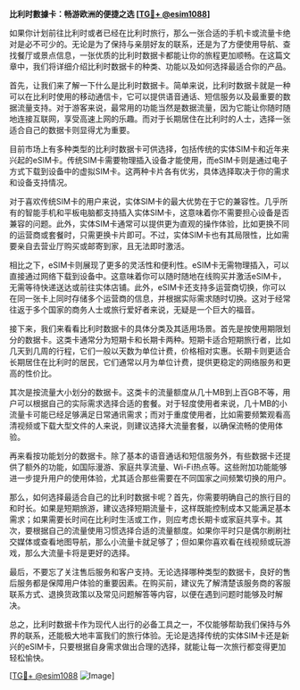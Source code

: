 **比利时數據卡：畅游欧洲的便捷之选 [[TG💪+ @esim1088](https://t.me/s/esim1088)]**

如果你计划前往比利时或者已经在比利时旅行，那么一张合适的手机卡或流量卡绝对是必不可少的。无论是为了保持与亲朋好友的联系，还是为了方便使用导航、查找餐厅或景点信息，一张优质的比利时数据卡都能让你的旅程更加顺畅。在这篇文章中，我们将详细介绍比利时数据卡的种类、功能以及如何选择最适合你的产品。

首先，让我们来了解一下什么是比利时数据卡。简单来说，比利时数据卡就是一种可以在比利时使用的移动通信卡，它可以提供语音通话、短信服务以及最重要的数据流量支持。对于游客来说，最常用的功能当然是数据流量，因为它能让你随时随地连接互联网，享受高速上网的乐趣。而对于长期居住在比利时的人士，选择一张适合自己的数据卡则显得尤为重要。

目前市场上有多种类型的比利时数据卡可供选择，包括传统的实体SIM卡和近年来兴起的eSIM卡。传统SIM卡需要物理插入设备才能使用，而eSIM卡则是通过电子方式下载到设备中的虚拟SIM卡。这两种卡片各有优劣，具体选择取决于你的需求和设备支持情况。

对于喜欢传统SIM卡的用户来说，实体SIM卡的最大优势在于它的兼容性。几乎所有的智能手机和平板电脑都支持插入实体SIM卡，这意味着你不需要担心设备是否兼容的问题。此外，实体SIM卡通常可以提供更为直观的操作体验，比如更换不同的运营商或套餐时，只需更换卡片即可。不过，实体SIM卡也有其局限性，比如需要亲自去营业厅购买或邮寄到家，且无法即时激活。

相比之下，eSIM卡则展现了更多的灵活性和便利性。eSIM卡无需物理插入，可以直接通过网络下载到设备中。这意味着你可以随时随地在线购买并激活eSIM卡，无需等待快递送达或前往实体店铺。此外，eSIM卡还支持多运营商切换，你可以在同一张卡上同时存储多个运营商的信息，并根据实际需求随时切换。这对于经常往返于多个国家的商务人士或旅行爱好者来说，无疑是一个巨大的福音。

接下来，我们来看看比利时数据卡的具体分类及其适用场景。首先是按使用期限划分的数据卡。这类卡通常分为短期卡和长期卡两种。短期卡适合短期旅行者，比如几天到几周的行程，它们一般以天数为单位计费，价格相对实惠。长期卡则更适合长期居住在比利时的居民，它们通常以月为单位计费，提供更稳定的网络服务和更高的性价比。

其次是按流量大小划分的数据卡。这类卡的流量额度从几十MB到上百GB不等，用户可以根据自己的实际需求选择合适的套餐。对于轻度使用者来说，几十MB的小流量卡可能已经足够满足日常通讯需求；而对于重度使用者，比如需要频繁观看高清视频或下载大型文件的人来说，则建议选择大流量套餐，以确保流畅的使用体验。

再来看按功能划分的数据卡。除了基本的语音通话和短信服务外，有些数据卡还提供了额外的功能，如国际漫游、家庭共享流量、Wi-Fi热点等。这些附加功能能够进一步提升用户的使用体验，尤其适合那些需要在不同国家之间频繁切换的用户。

那么，如何选择最适合自己的比利时数据卡呢？首先，你需要明确自己的旅行目的和时长。如果是短期旅游，建议选择短期流量卡，这样既能控制成本又能满足基本需求；如果需要长时间在比利时生活或工作，则应考虑长期卡或家庭共享卡。其次，要根据自己的流量使用习惯选择合适的流量额度。如果你平时只是偶尔刷刷社交媒体或查看地图导航，那么小流量卡就足够了；但如果你喜欢看在线视频或玩游戏，那么大流量卡将是更好的选择。

最后，不要忘了关注售后服务和客户支持。无论选择哪种类型的数据卡，良好的售后服务都是保障用户体验的重要因素。在购买前，建议先了解清楚该服务商的客服联系方式、退换货政策以及常见问题解答等内容，以便在遇到问题时能够及时解决。

总之，比利时数据卡作为现代人出行的必备工具之一，不仅能够帮助我们保持与外界的联系，还能极大地丰富我们的旅行体验。无论是选择传统的实体SIM卡还是新兴的eSIM卡，只要根据自身需求做出合理的选择，就能让每一次旅行都变得更加轻松愉快。

[[TG💪+ @esim1088](https://t.me/s/esim1088) ![Image](https://i.postimg.cc/4NQfJmqS/Snipaste-2025-05-13-00-14-12.png)]